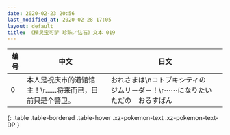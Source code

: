```yaml
---
date: 2020-02-23 20:56
last_modified_at: 2020-02-28 17:05
layout: default
title: 《精灵宝可梦 珍珠／钻石》文本 019
---
```

| 编号 | 中文 | 日文 |
| ---- | ---- | ---- |
| 0 | 本人是祝庆市的道馆馆主！\r……将来而已，目前只是个警卫。 | おれさまは\nコトブキシティの　ジムリ－ダ－！\r⋯⋯になりたい　ただの　おるすばん |
{: .table .table-bordered .table-hover .xz-pokemon-text .xz-pokemon-text-DP }